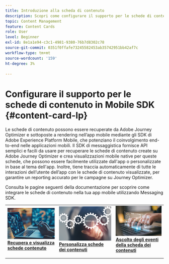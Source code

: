 ```yaml
---
title: Introduzione alla scheda di contenuto
description: Scopri come configurare il supporto per le schede di contenuto in Web SDK
topic: Content Management
feature: Content Cards
role: User
level: Beginner
exl-id: 8e1a1e94-c3c1-4981-9380-76b7d8302c78
source-git-commit: 0351f0ffafe73245582453ab35742951bb42af7c
workflow-type: tm+mt
source-wordcount: '159'
ht-degree: 3%

---
```


# Configurare il supporto per le schede di contenuto in Mobile SDK {#content-card-lp}

Le schede di contenuto possono essere recuperate da Adobe Journey Optimizer e sottoposte a rendering nell’app mobile mediante gli SDK di Adobe Experience Platform Mobile, che potenziano il coinvolgimento end-to-end nelle applicazioni mobili. Il SDK di messaggistica fornisce API semplici e facili da usare per recuperare le schede di contenuto create su Adobe Journey Optimizer e crea visualizzazioni mobile native per queste schede, che possono essere facilmente utilizzate dall&#39;app o personalizzate in base al tema dell&#39;app. Inoltre, tiene traccia automaticamente di tutte le interazioni dell’utente dell’app con le schede di contenuto visualizzate, per garantire un reporting accurato per le campagne su Journey Optimizer.

Consulta le pagine seguenti della documentazione per scoprire come integrare le schede di contenuto nella tua app mobile utilizzando Messaging SDK.


<table style="table-layout:fixed"><tr style="border: 0;">
<td>
<a href="https://developer.adobe.com/client-sdks/edge/adobe-journey-optimizer/content-card-ui/iOS/tutorial/displaying-content-cards/">
<img alt="Recupera" src="assets/do-not-localize/fetch.jpeg">
</a>
<div><a href="https://developer.adobe.com/client-sdks/edge/adobe-journey-optimizer/content-card-ui/iOS/tutorial/displaying-content-cards/"><strong>Recupera e visualizza schede contenuto</strong>
</div>
<p>
</td>
<td>
<a href="https://developer.adobe.com/client-sdks/edge/adobe-journey-optimizer/content-card-ui/iOS/tutorial/customizing-content-card-templates/">
<img alt="Personalizza" src="assets/do-not-localize/customize.jpeg">
</a>
<div>
<a href="https://developer.adobe.com/client-sdks/edge/adobe-journey-optimizer/content-card-ui/iOS/tutorial/customizing-content-card-templates/"><strong>Personalizza schede dei contenuti</strong></a>
</div>
<p></td>
<td>
<a href="https://developer.adobe.com/client-sdks/edge/adobe-journey-optimizer/content-card-ui/iOS/tutorial/listening-content-card-events/">
<img alt="Ascolta" src="assets/do-not-localize/listen.jpeg">
</a>
<div>
<a href="https://developer.adobe.com/client-sdks/edge/adobe-journey-optimizer/content-card-ui/iOS/tutorial/listening-content-card-events/"><strong>Ascolto degli eventi della scheda dei contenuti</strong></a>
</div>
<p>
</td>
</tr></table>
